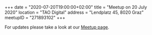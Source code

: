 +++
date = "2020-07-20T19:00:00+02:00"
title = "Meetup on 20 July 2020"
location = "TAO Digital"
address = "Lendplatz 45, 8020 Graz"
meetupID = "271893102"
+++

For updates please take a look at our
[Meetup page](https://www.meetup.com/Graz-Open-Source-Meetup/events/qtshtrybckbbc/).


